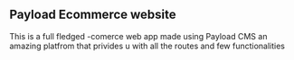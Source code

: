 ## Payload Ecommerce website


This is a full fledged -comerce web app made using Payload CMS an amazing platfrom that privides u with all the routes and few functionalities

